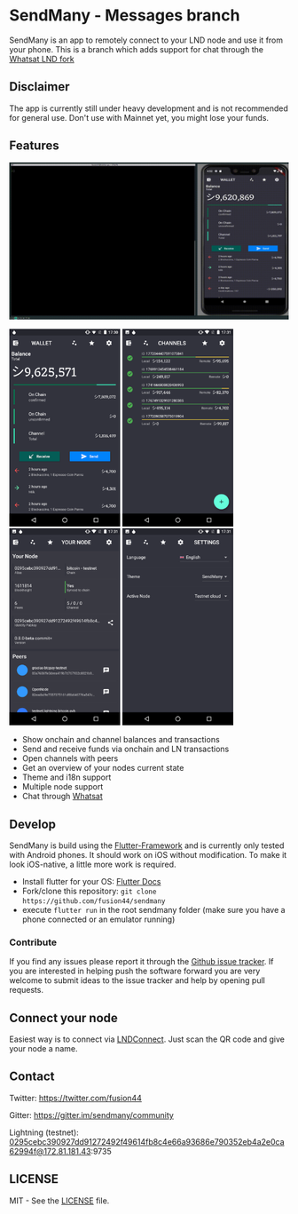 # SendMany - Messages branch
SendMany is an app to remotely connect to your LND node and use it from your phone. This is a branch which adds support for chat through the [Whatsat LND fork](https://github.com/joostjager/whatsat/)

## Disclaimer 
The app is currently still under heavy development and is not recommended for general use. Don't use with Mainnet yet, you might lose your funds.

## Features
<img src="docs/screenshots/sendmany_messages_anim.gif" width="800"/> 

<img src="docs/screenshots/screenshot_1.png" width="200" /> <img src="docs/screenshots/screenshot_2.png" width="200" /> <img src="docs/screenshots/screenshot_3.png" width="200" /> <img src="docs/screenshots/screenshot_4.png" width="200" />

* Show onchain and channel balances and transactions
* Send and receive funds via onchain and LN transactions
* Open channels with peers
* Get an overview of your nodes current state
* Theme and i18n support
* Multiple node support
* Chat through [Whatsat](https://github.com/joostjager/whatsat/)

## Develop
SendMany is build using the [Flutter-Framework](https://flutter.dev/) and is currently only tested with Android phones. It should work on iOS without modification. To make it look iOS-native, a little more work is required.

* Install flutter for your OS: [Flutter Docs](https://flutter.dev/docs/get-started/install)
* Fork/clone this repository: `git clone https://github.com/fusion44/sendmany`
* execute `flutter run` in the root sendmany folder (make sure you have a phone connected or an emulator running)

### Contribute
If you find any issues please report it through the [Github issue tracker](https://github.com/fusion44/sendmany/issues).
If you are interested in helping push the software forward you are very welcome to submit ideas to the issue tracker and help by opening pull requests.

## Connect your node
Easiest way is to connect via [LNDConnect](https://github.com/LN-Zap/lndconnect). Just scan the QR code and give your node a name.

## Contact
Twitter: https://twitter.com/fusion44

Gitter: https://gitter.im/sendmany/community

Lightning (testnet): 0295cebc390927dd91272492f49614fb8c4e66a93686e790352eb4a2e0ca62994f@172.81.181.43:9735

## LICENSE
MIT - See the [LICENSE](https://github.com/fusion44/sendmany/blob/master/LICENSE) file.
